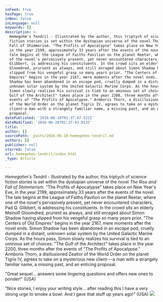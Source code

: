 ```yaml
---
inFeed: true
hasPage: true
inNav: false
inLanguage: null
keywords: []
description: >-
  Hemegohm's Tendril - Illustrated by the author, this triptych of science
  fiction stories is set within the dystopian universe of the novel The Rise and
  Fall of Shimmerism. "The Profits of Apocalypse" takes place on New Year’s Eve,
  in the year 2199, approximately 33 years after the events of the novel. The
  tale begins at the League of Faiths Pavilion on the planet Reetar, where one
  of the novel's pervasively present, yet never encountered characters, Pad Q.
  Glibbert, is addressing his constituents. In the crowd sits an elderly Meinolf
  Gloomdred, prurient as always, and still enraged about Simon Shadow having
  slipped from his vengeful grasp so many years prior. "The Centers of Old
  Empires" begins in the year 2167, mere moments after the novel ends. Simon
  Shadow has been abandoned in an escape pod, cruelly dumped in a distant,
  unknown solar system by the United Galactic Marine Corps. As the hours pass,
  Simon slowly realizes his survival is tied to an ominous set of choices. "The
  Gulf of the Architect" takes place in the year 2200, three months after the
  events of "The Profits of Apocalypse." Armboris Thorn, a disillusioned Zealtor
  of the World Order on the planet Tigris IV, agrees to take on a mysterious new
  client—a man with a strangely familiar name, a missing past, and an enticing
  proposal.
datePublished: '2016-06-28T01:37:47.522Z'
dateModified: '2016-06-28T01:37:43.013Z'
title: ''
author: []
sourcePath: _posts/2016-06-28-hemegohms-tendril.md
authors: []
publisher: null
starred: false
url: hemegohms-tendril/index.html
_type: Article

---
```

_Hemegohm's Tendril_ - Illustrated by the author, this triptych of science fiction stories is set within the dystopian universe of the novel _The Rise and Fall of Shimmerism_. "The Profits of Apocalypse" takes place on New Year's Eve, in the year 2199, approximately 33 years after the events of the novel. The tale begins at the League of Faiths Pavilion on the planet Reetar, where one of the novel's pervasively present, yet never encountered characters, Pad Q. Glibbert, is addressing his constituents. In the crowd sits an elderly Meinolf Gloomdred, prurient as always, and still enraged about Simon Shadow having slipped from his vengeful grasp so many years prior. "The Centers of Old Empires" begins in the year 2167, mere moments after the novel ends. Simon Shadow has been abandoned in an escape pod, cruelly dumped in a distant, unknown solar system by the United Galactic Marine Corps. As the hours pass, Simon slowly realizes his survival is tied to an ominous set of choices. "The Gulf of the Architect" takes place in the year 2200, three months after the events of "The Profits of Apocalypse." Armboris Thorn, a disillusioned Zealtor of the World Order on the planet Tigris IV, agrees to take on a mysterious new client---a man with a strangely familiar name, a missing past, and an enticing proposal.

"Great sequel... answers some lingering questions and offers new ones to ponder!" (USA)

"Nice stories, I enjoy your writing style... after reading this I have a very strong urge to smoke a bowl. And I gave that stuff up years ago!" (USA)
![](https://the-grid-user-content.s3-us-west-2.amazonaws.com/2acdd746-4857-4fdf-85e4-9f004ec992c6.png)